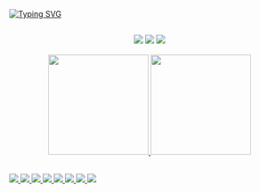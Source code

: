 <div>
<a href="https://git.io/typing-svg"><img src="https://readme-typing-svg.herokuapp.com?font=Fira+Code&size=30&duration=4000&pause=1000&color=D8BFD8&width=435&lines=Ol%C3%A1.;Bem-vindo+ao+meu+perfil!" alt="Typing SVG" /></a>
</div>

 ##
  <div align="center"> 
  <a href="https://instagram.com/_radijavt?igshid=YmMyMTA2M2Y=" target="_blank"><img src="https://img.shields.io/badge/-Instagram-%23E4405F?style=for-the-badge&logo=instagram&logoColor=white" target="_blank"></a> 
  <a href = "mailto:radjaandrade372@gmail.com"><img src="https://img.shields.io/badge/-Gmail-%23333?style=for-the-badge&logo=gmail&logoColor=white" target="_blank"></a>
  <a href="https://www.linkedin.com/in/radja-tavares-547196255/" target="_blank"><img src="https://img.shields.io/badge/-LinkedIn-%230077B5?style=for-the-badge&logo=linkedin&logoColor=white" target="_blank"></a> 
 </div>
<br>
<div align="center">
  <a href="https://github.com/Radjavt">
  <img height="180em" src="https://github-readme-stats.vercel.app/api?username=Radjavt&show_icons=true&theme=radical&include_all_commits=true&count_private=true"/>
  <img height="180em" src="https://github-readme-stats.vercel.app/api/top-langs/?username=Radjavt&layout=compact&langs_count=7&theme=radical"/> 
</div>
<br>

<p align="left">
  <img src="https://skillicons.dev/icons?i=java" />
  <img src="https://skillicons.dev/icons?i=py" />
  <img src="https://skillicons.dev/icons?i=js" />
  <img src="https://skillicons.dev/icons?i=html" />
  <img src="https://skillicons.dev/icons?i=css" />
  <img src="https://skillicons.dev/icons?i=spring" /> 
  <img src="https://skillicons.dev/icons?i=postgres" />
  <img src="https://skillicons.dev/icons?i=mysql" />
</p>
